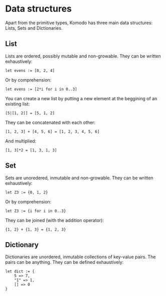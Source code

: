 # Data structures

Apart from the primitive types, Komodo has three main data structures: Lists, Sets and Dictionaries.

## List

Lists are ordered, possibly mutable and non-growable. They can be written exhaustively:

```
let evens := [0, 2, 4]
```

Or by comprehension:

```
let evens := [2*i for i in 0..3]
```

You can create a new list by putting a new element at the beggining of an existing list:

```
[5|[1, 2]] = [5, 1, 2]
```

They can be concatenated with each other:

```
[1, 2, 3] + [4, 5, 6] = [1, 2, 3, 4, 5, 6]
```

And multiplied:

```
[1, 3]*2 = [1, 3, 1, 3]
```

## Set

Sets are unoredered, inmutable and non-growable. They can be written exhaustively:

```
let Z3 := {0, 1, 2}
```

Or by comprehension:

```
let Z3 := {i for i in 0..3}
```

They can be joined (with the addition operator):

```
{1, 2} + {1, 3} = {1, 2, 3}
```

## Dictionary

Dictionaries are unordered, inmutable collections of key-value pairs. The pairs can be anything. They can be defined exhaustively:

```
let dict := {
    5 => 7,
    "1" => 1,
    [] => 0
}
```
